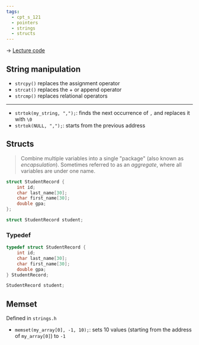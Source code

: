 ```yaml
---
tags:
  - cpt_s_121
  - pointers
  - strings
  - structs
---
```


-> [Lecture code](https://github.com/mathletedev/cpt_s/blob/main/121/lectures/2023-10-25)

## String manipulation

- `strcpy()` replaces the assignment operator
- `strcat()` replaces the + or append operator
- `strcmp()` replaces relational operators

---

- `strtok(my_string, ",");`: finds the next occurrence of `,` and replaces it with `\0`
- `strtok(NULL, ",");`: starts from the previous address

## Structs

> Combine multiple variables into a single "package" (also known as *encapsulation*).
> Sometimes referred to as an *aggregate*, where all variables are under one name.

```c
struct StudentRecord {
	int id;
	char last_name[30];
	char first_name[30];
	double gpa;
};

struct StudentRecord student;
```

### Typedef

```c
typedef struct StudentRecord {
	int id;
	char last_name[30];
	char first_name[30];
	double gpa;
} StudentRecord;

StudentRecord student;
```


## Memset

Defined in `strings.h`

- `memset(my_array[0], -1, 10);`: sets 10 values (starting from the address of `my_array[0]`) to `-1`